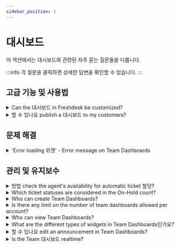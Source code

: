 ```yaml
---
sidebar_position: 1
---
```


# 대시보드

이 섹션에서는 대시보드와 관련된 자주 묻는 질문들을 다룹니다.

:::info
각 질문을 클릭하면 상세한 답변을 확인할 수 있습니다.
:::


## 고급 기능 및 사용법

<details>
<summary>Can the 대시보드 in Freshdesk be customized?</summary>

<p>The default dashboard in Freshdesk offers an overall view of the entire helpdesk’s performance and KPIs. These widgets are fixed with options to filter by Group and Product and it cannot be customized.<br /><br /><br />But with customizable <strong>Team Dashboards</strong>, you can customize your dashboard to show just the required metrics for your teams so that the teams/groups within an organization can get a clear picture of just their team’s performance, at a glance.<br /><br />Please refer to <a href="https://support.freshdesk.com/support/solutions/articles/234371-team-dashboards-setup-and-functionality" rel="noopener noreferrer" target="_blank">this article</a> for detailed information.</p>

</details>

<details>
<summary>할 수 있나요 publish a 대시보드 to my customers?</summary>

<p>The Dashboard is to track the metrics of the agents working in your organization and it is <strong>not intended for Customer use</strong> and there would not be available for the customer's use. </p><p><br /></p><p>If you are wanting to get a report on the tickets raised by specific companies, you can make <strong>use of the Reports and export </strong>the same from inside Freshdesk. This can then be forwarded to those Customers.</p>

</details>


## 문제 해결

<details>
<summary>'Error loading 위젯' - Error message on Team Dashboards</summary>

<p >You will see this error message (shown in screenshot below) on your dashboard as part of the:</p><ul><li><strong>Live widgets</strong> (Scorecard &amp; Bar Chart widgets) - when the corresponding ticket view is deleted</li><li><strong>Team Performance and trends widgets</strong> (SLA trends, Ticket trends, Time trends, Leaderboard, and CSAT widgets) - when the corresponding group/product is deleted</li></ul><p ><br /></p><p ><img class="fr-dib fr-draggable fr-bordered" src="#" style={{ fontSize: "16px" }} /></p><p ><br /></p><p >Clicking on '<strong>View configuration</strong>' will let you edit and update that widget for the dashboard.</p>

</details>


## 관리 및 유지보수

<details>
<summary>방법 check the agent's availability for automatic ticket 할당?</summary>

<p>In the Dashboard, the option <strong>Available agents</strong> will show all the agents who are available for the Automatic ticket assignment. An Admin or a Supervisor can make an agent available / unavailable for ticket assignment using the toggle option</p><p><br /></p><p><img class="fr-dib fr-bordered" src="#" style={{ fontSize: "16px" }} /></p><p><img class="fr-dib fr-bordered" src="#" style={{ fontSize: "16px" }} /></p><p><br /></p><p><br /></p>

</details>

<details>
<summary>Which ticket statuses are considered in the On-Hold count?</summary>

<p>All tickets that have SLA-off statuses would be taken into consideration when displaying the 'On-hold' count.</p>

</details>

<details>
<summary>Who can create Team Dashboards?</summary>

<p >Only the Admin/ Supervisor will be able to create Team dashboards. To know more about the same you can visit the <a href="https://support.freshdesk.com/support/solutions/articles/234371-team-dashboards-setup-and-functionality" target="_blank" rel="noreferrer noopener">article</a>.</p><p ><br /></p>

</details>

<details>
<summary>Is there any limit on the number of team dashboards allowed per account?</summary>

<p ><span style={{ fontSize: "16px" }}>An account can have a maximum of 15 team dashboards. And e<span style={{ fontSize: "16px" }}>ach team dashboard can have the following widgets and respective counts:</span></span></p><p ><span style={{ fontSize: "16px" }}><span style={{ fontSize: "16px" }}><br /></span></span></p><table style={{ fontSize: "16px" }}><tbody ><tr ><td style={{ fontSize: "16px" }}><span style={{ fontSize: "16px" }}><span style={{ fontSize: "16px" }}>Scorecards</span></span></td><td style={{ fontSize: "16px" }}><span style={{ fontSize: "16px" }}><span style={{ fontSize: "16px" }}>15<br /></span></span></td></tr><tr ><td style={{ fontSize: "16px" }}><span style={{ fontSize: "16px" }}><span style={{ fontSize: "16px" }}>Bar chart</span></span></td><td style={{ fontSize: "16px" }}><span style={{ fontSize: "16px" }}><span style={{ fontSize: "16px" }}>5</span></span></td></tr><tr ><td style={{ fontSize: "16px" }}><span style={{ fontSize: "16px" }}><span style={{ fontSize: "16px" }}>CSAT</span></span></td><td style={{ fontSize: "16px" }}><span style={{ fontSize: "16px" }}><span style={{ fontSize: "16px" }}>3</span></span></td></tr><tr ><td style={{ fontSize: "16px" }}><span style={{ fontSize: "16px" }}><span style={{ fontSize: "16px" }}>Leaderboard</span></span></td><td style={{ fontSize: "16px" }}><span style={{ fontSize: "16px" }}><span style={{ fontSize: "16px" }}>3</span></span></td></tr><tr ><td style={{ fontSize: "16px" }}><span style={{ fontSize: "16px" }}><span style={{ fontSize: "16px" }}>SLA Trends</span></span></td><td style={{ fontSize: "16px" }}><span style={{ fontSize: "16px" }}><span style={{ fontSize: "16px" }}>2<br /></span></span></td></tr><tr ><td style={{ fontSize: "16px" }}><span style={{ fontSize: "16px" }}><span style={{ fontSize: "16px" }}>Ticket Trends</span></span></td><td style={{ fontSize: "16px" }}><span style={{ fontSize: "16px" }}><span style={{ fontSize: "16px" }}>2<br /></span></span></td></tr><tr ><td style={{ fontSize: "16px" }}><span style={{ fontSize: "16px" }}><span style={{ fontSize: "16px" }}>Time Trends</span></span></td><td style={{ fontSize: "16px" }}><span style={{ fontSize: "16px" }}><span style={{ fontSize: "16px" }}>2</span></span></td></tr></tbody></table><p ><span style={{ fontSize: "16px" }}><br />To know more about the same you can visit the <a href="https://support.freshdesk.com/support/solutions/articles/234371-team-dashboards-setup-and-functionality" rel="noreferrer noopener" target="_blank">article</a>.</span></p>

</details>

<details>
<summary>Who can view Team Dashboards?</summary>

<p >You can configure who can view the Team Dashboards. This can be set as <strong>All agents</strong> or <strong>Agents in Group</strong> and specify the groups that can view the Dashboard. To know more about the complete feature you can visit the <a href="https://support.freshdesk.com/support/solutions/articles/234371-team-dashboards-setup-and-functionality" rel="noreferrer noopener" target="_blank">article</a>.</p>

</details>

<details>
<summary>What are the different types of widgets in Team Dashboards인가요?</summary>

<p>Different widgets are:</p><ul><li>Score card</li><li>Bar Chart</li><li>Customer Satisfaction</li><li>Leaderboard</li><li>Ticket Trends</li><li>Time Trends</li><li>SLA Trends</li></ul><p><br /></p><p>To know more about the complete feature you can visit the <a href="https://support.freshdesk.com/support/solutions/articles/234371-team-dashboards-setup-and-functionality" rel="noreferrer noopener">article</a>.</p><p><br /></p>

</details>

<details>
<summary>할 수 있나요 edit an announcement in Team Dashboards?</summary>

<p >It’s not possible to edit an announcement. You can stop an existing announcement and post a new one instead. To know more about Team Dashboard you can check out the <a href="https://support.freshdesk.com/support/solutions/articles/234371-team-dashboards-setup-and-functionality" rel="noreferrer noopener" target="_blank">article</a>. </p>

</details>

<details>
<summary>Is the Team 대시보드 realtime?</summary>

<p>The Dashboard would refresh once every <strong>30 seconds</strong> for the <strong>Score cards</strong> and <strong>Bar charts</strong> (Live widgets). For the <strong>Customer Satisfaction</strong> and <strong>Leaderboard</strong> the refresh time would be <strong>60 minutes</strong>. For all the other widgets the refresh time is <strong>30 minutes</strong>. </p>

</details>

